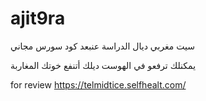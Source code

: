 # ajit9ra
سيت مغربي ديال الدراسة عنبعد
كود سورس مجاني

يمكنلك ترفعو في الهوست ديلك أتنفع خوتك المغاربة

for review
https://telmidtice.selfhealt.com/
